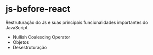 # js-before-react
Restruturação do Js e suas principais funcionalidades importantes do JavaScript. 

- Nullish Coalescing Operator
- Objetos
- Desestruturação 
